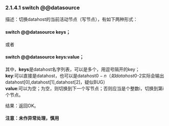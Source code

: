 ### 2.1.4.1  switch @@datasource 
描述：切换datahost的当前活动节点（写节点），有如下两种形式：  
#### switch @@datasource keys；  
或者  
#### switch @@datasource keys:value；  
其中，**keys**是datahost名字列表，可以是多个，用逗号隔开的key；  
**key**:可以直接是datahost，也可以是datahost$0-n （如datahost$0-2实际会输出datahost[0],datahost[1],datahost[2]，疑似BUG）  
**value**:可以为空；为空，则切换到下一个写节点；否则应当是个整数i，切换到第i个节点。  

结果：返回OK。  
#### 注意：未作异常处理，慎用